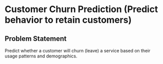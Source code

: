 # Customer Churn Prediction (Predict behavior to retain customers)

## Problem Statement
Predict whether a customer will churn (leave) a service based on their usage patterns and demographics.



